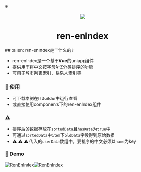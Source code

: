 :registered: 
<p align="center">
  <img src="https://ftp.bmp.ovh/imgs/2020/05/470e1ae89917f91f.png">
</p>
<h1 align="center"> ren-enIndex</h1>
##  :alien: ren-enIndex是干什么的?

* ren-enIndex是一个基于**Vue**的uniapp组件
* 提供用于将中文按字母A-Z分类排序的功能
* 可用于城市列表索引，联系人索引等


###  :rocket: 使用

* 可下载本例在HBuilder中运行查看
* 或直接使用components下的ren-enIndex组件

###  :warning:
* 排序后的数据存放在`sortedData`且`hasData`为`true`中
* 可通过`sortedData`中`item`下`oldData`字段得到原始数据
* :warning: :warning: :warning: 传入的`userData`数组中，要排序的中文必须以`name`为key


### :eyes: Demo


![RenEnIndex](https://ftp.bmp.ovh/imgs/2020/05/77a08fe4d29c9bea.png)![RenEnIndex](https://ftp.bmp.ovh/imgs/2020/05/6e22be5c51b8ef41.png)
